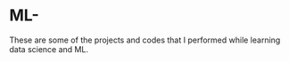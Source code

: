 # ML-
These are some of the projects and codes that I performed while learning data science and ML.

